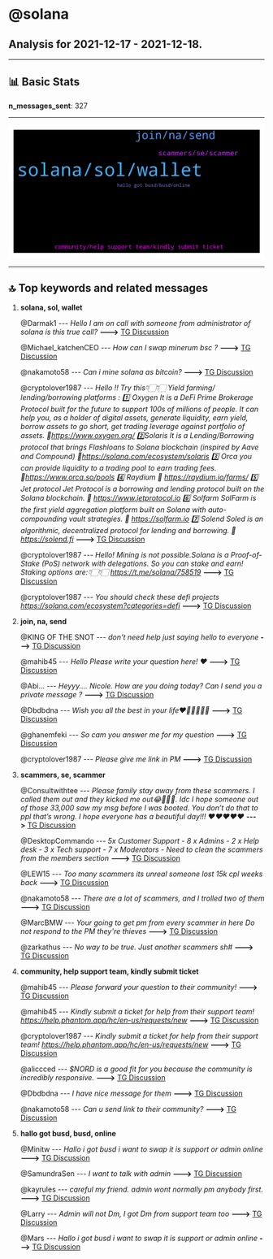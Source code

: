 # **@solana**
 ## Analysis for **2021-12-17** - **2021-12-18**.

---

## 📊 **Basic Stats**

**n_messages_sent**: 327

---
![wordcloud](solana_1Days_wordcloud.png)

---


## 🔝 **Top keywords and related messages**

1. **solana, sol, wallet**

    @Darmak1 --- *Hello I am on call with someone from administrator of solana is this true call?* **--->** [TG Discussion](https://t.me/solana/870882)

    @Michael_katchenCEO --- *How can I swap minerum bsc ?* **--->** [TG Discussion](https://t.me/solana/870845)

    @nakamoto58 --- *Can i mine solana as bitcoin?* **--->** [TG Discussion](https://t.me/solana/872194)

    @cryptolover1987 --- *Hello !!  Try this👇🏻👇🏻 Yield farming/ lending/borrowing platforms :  1️⃣ Oxygen  It is a DeFi Prime Brokerage Protocol built for the future to support 100s of millions of people. It can help you, as a holder of digital assets, generate liquidity, earn yield, borrow assets to go short, get trading leverage against portfolio of assets.   🔗https://www.oxygen.org/  2️⃣Solaris  It is a Lending/Borrowing protocol that brings Flashloans to Solana blockchain (inspired by Aave and Compound)  🔗https://solana.com/ecosystem/solaris  3️⃣ Orca  you can provide liquidity to a trading pool to earn trading fees.  🔗https://www.orca.so/pools  4️⃣ Raydium  🔗 https://raydium.io/farms/  5️⃣ Jet protocol  Jet Protocol is a borrowing and lending protocol built on the Solana blockchain.  🔗 https://www.jetprotocol.io  6️⃣ Solfarm SolFarm is the first yield aggregation platform built on Solana with auto-compounding vault strategies.  🔗 https://solfarm.io  7️⃣ Solend Soled is an algorithmic, decentralized protocol for lending and borrowing.   🔗 https://solend.fi* **--->** [TG Discussion](https://t.me/solana/871356)

    @cryptolover1987 --- *Hello!  Mining is not possible.Solana is a Proof-of-Stake (PoS) network with delegations. So you can stake and earn!  Staking options are:👇🏻👇🏻  https://t.me/solana/758519* **--->** [TG Discussion](https://t.me/solana/872210)

    @cryptolover1987 --- *You should check these defi projects   https://solana.com/ecosystem?categories=defi* **--->** [TG Discussion](https://t.me/solana/871546)

2. **join, na, send**

    @KING OF THE SNOT --- *don't need help just saying hello to everyone* **--->** [TG Discussion](https://t.me/solana/871468)

    @mahib45 --- *Hello  Please write your question here! ❤* **--->** [TG Discussion](https://t.me/solana/871715)

    @Abi... --- *Heyyy.... Nicole. How are you doing today? Can I send you a private message ?* **--->** [TG Discussion](https://t.me/solana/871043)

    @Dbdbdna --- *Wish you all the best in your life❤🤣🤣🤣🤣🤣* **--->** [TG Discussion](https://t.me/solana/871800)

    @ghanemfeki --- *So cam you answer me for my question* **--->** [TG Discussion](https://t.me/solana/871714)

    @cryptolover1987 --- *Please give me link in PM* **--->** [TG Discussion](https://t.me/solana/872223)

3. **scammers, se, scammer**

    @Consultwithtee --- *Please family stay away from these scammers. I called them out and they kicked me out😂🤷🏾‍♀️. Idc I hope someone out of those 33,000 saw my msg before I was booted. You don’t do that to ppl that’s wrong.  I hope everyone has a beautiful day!!! ❤️❤️❤️❤️❤️* **--->** [TG Discussion](https://t.me/solana/870571)

    @DesktopCommando --- *5x Customer Support - 8 x Admins - 2 x Help desk - 3 x Tech support - 7 x Moderators - Need to clean the scammers from the members section* **--->** [TG Discussion](https://t.me/solana/870764)

    @LEW15 --- *Too many scammers its unreal  someone lost 15k cpl weeks back* **--->** [TG Discussion](https://t.me/solana/872253)

    @nakamoto58 --- *There are a lot of scammers, and I trolled two of them* **--->** [TG Discussion](https://t.me/solana/872224)

    @MarcBMW --- *Your going to get pm from every scammer in here  Do not respond to the PM they're thieves* **--->** [TG Discussion](https://t.me/solana/871247)

    @zarkathus --- *No way to be true. Just another scammers sh#* **--->** [TG Discussion](https://t.me/solana/870752)

4. **community, help support team, kindly submit ticket**

    @mahib45 --- *Please forward your question to their community!* **--->** [TG Discussion](https://t.me/solana/872276)

    @mahib45 --- *Kindly submit a ticket for help from their support team!  https://help.phantom.app/hc/en-us/requests/new* **--->** [TG Discussion](https://t.me/solana/871305)

    @cryptolover1987 --- *Kindly submit a ticket for help from their support team!  https://help.phantom.app/hc/en-us/requests/new* **--->** [TG Discussion](https://t.me/solana/871224)

    @aliccced --- *$NORD is a good fit for you because the community is incredibly responsive.* **--->** [TG Discussion](https://t.me/solana/871290)

    @Dbdbdna --- *I have nice message for them* **--->** [TG Discussion](https://t.me/solana/870886)

    @nakamoto58 --- *Can u send link to their community?* **--->** [TG Discussion](https://t.me/solana/872277)

5. **hallo got busd, busd, online**

    @Minitw --- *Hallo i got busd i want to swap it is support or admin online* **--->** [TG Discussion](https://t.me/solana/871245)

    @SamundraSen --- *I want to talk with admin* **--->** [TG Discussion](https://t.me/solana/870659)

    @kayrules --- *careful my friend. admin wont normally pm anybody first.* **--->** [TG Discussion](https://t.me/solana/870888)

    @Larry --- *Admin will not Dm, I got Dm from support team too* **--->** [TG Discussion](https://t.me/solana/870859)

    @Mars --- *Hallo i got busd i want to swap it is support or admin online* **--->** [TG Discussion](https://t.me/solana/870843)

